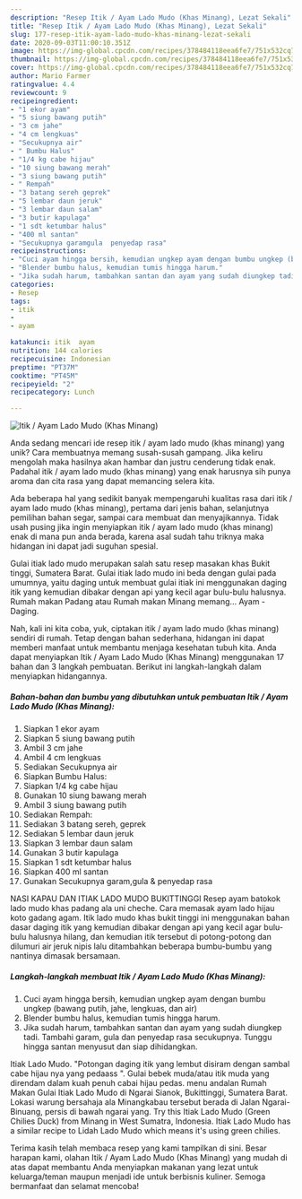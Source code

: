 ```yaml
---
description: "Resep Itik / Ayam Lado Mudo (Khas Minang), Lezat Sekali"
title: "Resep Itik / Ayam Lado Mudo (Khas Minang), Lezat Sekali"
slug: 177-resep-itik-ayam-lado-mudo-khas-minang-lezat-sekali
date: 2020-09-03T11:00:10.351Z
image: https://img-global.cpcdn.com/recipes/378484118eea6fe7/751x532cq70/itik-ayam-lado-mudo-khas-minang-foto-resep-utama.jpg
thumbnail: https://img-global.cpcdn.com/recipes/378484118eea6fe7/751x532cq70/itik-ayam-lado-mudo-khas-minang-foto-resep-utama.jpg
cover: https://img-global.cpcdn.com/recipes/378484118eea6fe7/751x532cq70/itik-ayam-lado-mudo-khas-minang-foto-resep-utama.jpg
author: Mario Farmer
ratingvalue: 4.4
reviewcount: 9
recipeingredient:
- "1 ekor ayam"
- "5 siung bawang putih"
- "3 cm jahe"
- "4 cm lengkuas"
- "Secukupnya air"
- " Bumbu Halus"
- "1/4 kg cabe hijau"
- "10 siung bawang merah"
- "3 siung bawang putih"
- " Rempah"
- "3 batang sereh geprek"
- "5 lembar daun jeruk"
- "3 lembar daun salam"
- "3 butir kapulaga"
- "1 sdt ketumbar halus"
- "400 ml santan"
- "Secukupnya garamgula  penyedap rasa"
recipeinstructions:
- "Cuci ayam hingga bersih, kemudian ungkep ayam dengan bumbu ungkep (bawang putih, jahe, lengkuas, dan air)"
- "Blender bumbu halus, kemudian tumis hingga harum."
- "Jika sudah harum, tambahkan santan dan ayam yang sudah diungkep tadi. Tambahi garam, gula dan penyedap rasa secukupnya. Tunggu hingga santan menyusut dan siap dihidangkan."
categories:
- Resep
tags:
- itik
- 
- ayam

katakunci: itik  ayam 
nutrition: 144 calories
recipecuisine: Indonesian
preptime: "PT37M"
cooktime: "PT45M"
recipeyield: "2"
recipecategory: Lunch

---
```



![Itik / Ayam Lado Mudo (Khas Minang)](https://img-global.cpcdn.com/recipes/378484118eea6fe7/751x532cq70/itik-ayam-lado-mudo-khas-minang-foto-resep-utama.jpg)

Anda sedang mencari ide resep itik / ayam lado mudo (khas minang) yang unik? Cara membuatnya memang susah-susah gampang. Jika keliru mengolah maka hasilnya akan hambar dan justru cenderung tidak enak. Padahal itik / ayam lado mudo (khas minang) yang enak harusnya sih punya aroma dan cita rasa yang dapat memancing selera kita.

Ada beberapa hal yang sedikit banyak mempengaruhi kualitas rasa dari itik / ayam lado mudo (khas minang), pertama dari jenis bahan, selanjutnya pemilihan bahan segar, sampai cara membuat dan menyajikannya. Tidak usah pusing jika ingin menyiapkan itik / ayam lado mudo (khas minang) enak di mana pun anda berada, karena asal sudah tahu triknya maka hidangan ini dapat jadi suguhan spesial.

Gulai itiak lado mudo merupakan salah satu resep masakan khas Bukit tinggi, Sumatera Barat. Gulai itiak lado mudo ini beda dengan gulai pada umumnya, yaitu daging untuk membuat gulai itiak ini menggunakan daging itik yang kemudian dibakar dengan api yang kecil agar bulu-bulu halusnya. Rumah makan Padang atau Rumah makan Minang memang… Ayam - Daging.


Nah, kali ini kita coba, yuk, ciptakan itik / ayam lado mudo (khas minang) sendiri di rumah. Tetap dengan bahan sederhana, hidangan ini dapat memberi manfaat untuk membantu menjaga kesehatan tubuh kita. Anda dapat menyiapkan Itik / Ayam Lado Mudo (Khas Minang) menggunakan 17 bahan dan 3 langkah pembuatan. Berikut ini langkah-langkah dalam menyiapkan hidangannya.

<!--inarticleads1-->

##### Bahan-bahan dan bumbu yang dibutuhkan untuk pembuatan Itik / Ayam Lado Mudo (Khas Minang):

1. Siapkan 1 ekor ayam
1. Siapkan 5 siung bawang putih
1. Ambil 3 cm jahe
1. Ambil 4 cm lengkuas
1. Sediakan Secukupnya air
1. Siapkan  Bumbu Halus:
1. Siapkan 1/4 kg cabe hijau
1. Gunakan 10 siung bawang merah
1. Ambil 3 siung bawang putih
1. Sediakan  Rempah:
1. Sediakan 3 batang sereh, geprek
1. Sediakan 5 lembar daun jeruk
1. Siapkan 3 lembar daun salam
1. Gunakan 3 butir kapulaga
1. Siapkan 1 sdt ketumbar halus
1. Siapkan 400 ml santan
1. Gunakan Secukupnya garam,gula &amp; penyedap rasa


NASI KAPAU DAN ITIAK LADO MUDO BUKITTINGGI Resep ayam batokok lado mudo khas padang ala uni cheche. Cara memasak ayam lado hijau koto gadang agam. Itik lado mudo khas bukit tinggi ini menggunakan bahan dasar daging itik yang kemudian dibakar dengan api yang kecil agar bulu-bulu halusnya hilang, dan kemudian itik tersebut di potong-potong dan dilumuri air jeruk nipis lalu ditambahkan beberapa bumbu-bumbu yang nantinya dimasak bersamaan. 

<!--inarticleads2-->

##### Langkah-langkah membuat Itik / Ayam Lado Mudo (Khas Minang):

1. Cuci ayam hingga bersih, kemudian ungkep ayam dengan bumbu ungkep (bawang putih, jahe, lengkuas, dan air)
1. Blender bumbu halus, kemudian tumis hingga harum.
1. Jika sudah harum, tambahkan santan dan ayam yang sudah diungkep tadi. Tambahi garam, gula dan penyedap rasa secukupnya. Tunggu hingga santan menyusut dan siap dihidangkan.


Itiak Lado Mudo. &#34;Potongan daging itik yang lembut disiram dengan sambal cabe hijau nya yang pedaass &#34;. Gulai bebek muda/atau itik muda yang direndam dalam kuah penuh cabai hijau pedas. menu andalan Rumah Makan Gulai Itiak Lado Mudo di Ngarai Sianok, Bukittinggi, Sumatera Barat. Lokasi warung bersahaja ala Minangkabau tersebut berada di Jalan Ngarai-Binuang, persis di bawah ngarai yang. Try this Itiak Lado Mudo (Green Chilies Duck) from Minang in West Sumatra, Indonesia. Itiak Lado Mudo has a similar recipe to Lidah Lado Mudo which means it&#39;s using green chilies. 

Terima kasih telah membaca resep yang kami tampilkan di sini. Besar harapan kami, olahan Itik / Ayam Lado Mudo (Khas Minang) yang mudah di atas dapat membantu Anda menyiapkan makanan yang lezat untuk keluarga/teman maupun menjadi ide untuk berbisnis kuliner. Semoga bermanfaat dan selamat mencoba!
